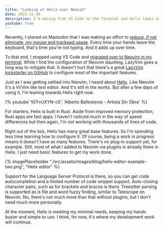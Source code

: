 ```yaml
---
title: "Looking at Helix over Neovim"
date: 2023-11-30
description: I'm moving from VS Code to the Terminal and Helix looks hot! Great out of the box functionality to get you going.
youtube: true
---
```

Recently, I shared on Mastodon that I was making an effort to [reduce, if not eliminate, my mouse and trackpad usage](https://hachyderm.io/@kevinctofel/111467329889511725). Every time your hands leave the keyboard, that's time you're not typing. And it adds up over time.

To that end, I stopped using VS Code and [migrated over to Neovim in my terminal](https://hachyderm.io/@kevinctofel/111466987217762124). While I find the configuration of Neovim daunting, LazyVim goes a long way to mitigate that. It doesn't hurt that there's a great [LazyVim kickstarter on GitHub](https://github.com/folke/kickstart.nvim) to configure most of the important features.

<!-- excerpt -->

Just as I was getting settled into Neovim, I heard about [Helix](https://helix-editor.com/). Like Neovim it's a Vi/Vim like text editor. And it's still in the works. But after a few days of using it, I'm leaning towards Helix right now.

{% youtube 'tGYvUXYN-c0', 'Alberto Ballesteros - Artista Sin Obra' %}

For starters, Helix is built in Rust. Aside from impoved memory protection, Rust apps are fast apps. I haven't noticed much in the way of speed differences but then again, I'm not working with thousands of lines of code.

Right out of the box, Helix has many great base features. So I'm spending less time learning how to configure it. Of course, being a work in progress means it doesn't have as many features. There's no plug-in support yet, for example. Still, most of what I added to Neovim via plugins is already there in Helix. I just need basic features to get my work done.

{% imagePlaceholder "./src/assets/images/blog/helix-editor-example-two.png", "Helix editor" %}

Support for the Language Server Protocol is there, so you can get code autocompletion and a limited number of code snippet support. Auto-closing character pairs, such as for brackets and braces is there. Treesitter parsing is supported as is file and word fuzzy finding, similar to Telescope on Neovim. No, there's not much more than that without plugins, but I don't need much more personally.

At the moment, Helix is meeting my minimal needs, keeping my hands busier and simple to use. I think, for now, it's where my development work will continue.

